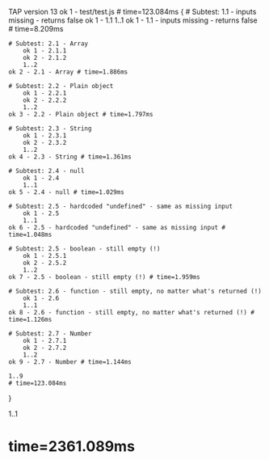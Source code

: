 TAP version 13
ok 1 - test/test.js # time=123.084ms {
    # Subtest: 1.1 - inputs missing - returns false
        ok 1 - 1.1
        1..1
    ok 1 - 1.1 - inputs missing - returns false # time=8.209ms
    
    # Subtest: 2.1 - Array
        ok 1 - 2.1.1
        ok 2 - 2.1.2
        1..2
    ok 2 - 2.1 - Array # time=1.886ms
    
    # Subtest: 2.2 - Plain object
        ok 1 - 2.2.1
        ok 2 - 2.2.2
        1..2
    ok 3 - 2.2 - Plain object # time=1.797ms
    
    # Subtest: 2.3 - String
        ok 1 - 2.3.1
        ok 2 - 2.3.2
        1..2
    ok 4 - 2.3 - String # time=1.361ms
    
    # Subtest: 2.4 - null
        ok 1 - 2.4
        1..1
    ok 5 - 2.4 - null # time=1.029ms
    
    # Subtest: 2.5 - hardcoded "undefined" - same as missing input
        ok 1 - 2.5
        1..1
    ok 6 - 2.5 - hardcoded "undefined" - same as missing input # time=1.048ms
    
    # Subtest: 2.5 - boolean - still empty (!)
        ok 1 - 2.5.1
        ok 2 - 2.5.2
        1..2
    ok 7 - 2.5 - boolean - still empty (!) # time=1.959ms
    
    # Subtest: 2.6 - function - still empty, no matter what's returned (!)
        ok 1 - 2.6
        1..1
    ok 8 - 2.6 - function - still empty, no matter what's returned (!) # time=1.126ms
    
    # Subtest: 2.7 - Number
        ok 1 - 2.7.1
        ok 2 - 2.7.2
        1..2
    ok 9 - 2.7 - Number # time=1.144ms
    
    1..9
    # time=123.084ms
}

1..1
# time=2361.089ms
